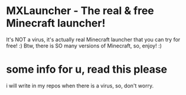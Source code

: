 # MXLauncher - The real & free Minecraft launcher!
It's NOT a virus, it's actually real Minecraft launcher that you can try for free! :) Btw, there is SO many versions of Minecraft, so, enjoy! :)

# some info for u, read this please
i will write in my repos when there is a virus, so, don't worry.
